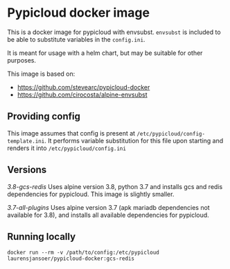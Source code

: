 # Pypicloud docker image

This is a docker image for pypicloud with envsubst. `envsubst` is included to be able to substitute variables in the `config.ini`.

It is meant for usage with a helm chart, but may be suitable for other purposes.

This image is based on:
- https://github.com/stevearc/pypicloud-docker
- https://github.com/cirocosta/alpine-envsubst

## Providing config
This image assumes that config is present at `/etc/pypicloud/config-template.ini`. It performs variable substitution for this file upon starting and renders it into `/etc/pypicloud/config.ini`

## Versions
*3.8-gcs-redis*
Uses alpine version 3.8, python 3.7 and installs gcs and redis dependencies for pypicloud. This image is slightly smaller.

*3.7-all-plugins*
Uses alpine version 3.7 (apk mariadb dependencies not available for 3.8), and installs all available dependencies for pypicloud.

## Running locally
`docker run --rm -v /path/to/config:/etc/pypicloud laurensjansoer/pypicloud-docker:gcs-redis`